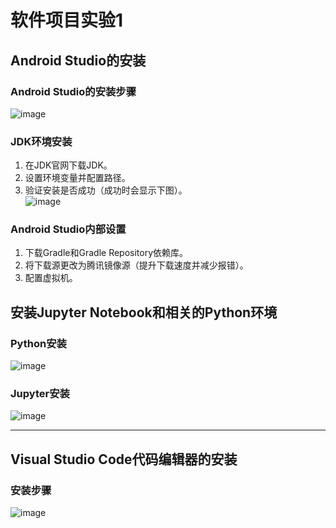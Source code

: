 # 软件项目实验1

## Android Studio的安装

### Android Studio的安装步骤
![image](https://github.com/user-attachments/assets/a40774ee-8893-432e-84a4-05e76b79374a)


### JDK环境安装
1. 在JDK官网下载JDK。
2. 设置环境变量并配置路径。
3. 验证安装是否成功（成功时会显示下图）。  
   ![image](https://github.com/user-attachments/assets/8e1c60ca-08a9-4e98-8fc7-35a993342c67)

### Android Studio内部设置
1. 下载Gradle和Gradle Repository依赖库。
2. 将下载源更改为腾讯镜像源（提升下载速度并减少报错）。
3. 配置虚拟机。

## 安装Jupyter Notebook和相关的Python环境

### Python安装
  
 ![image](https://github.com/user-attachments/assets/19d960da-fb72-4d7e-86a4-c4ac89dc2d2a)


### Jupyter安装
![image](https://github.com/user-attachments/assets/616471ea-bdd2-4a94-b028-9c312cb0e640)


---

## Visual Studio Code代码编辑器的安装

### 安装步骤
![image](https://github.com/user-attachments/assets/9bf228e5-2682-47fe-8397-c4e1605d8416)
